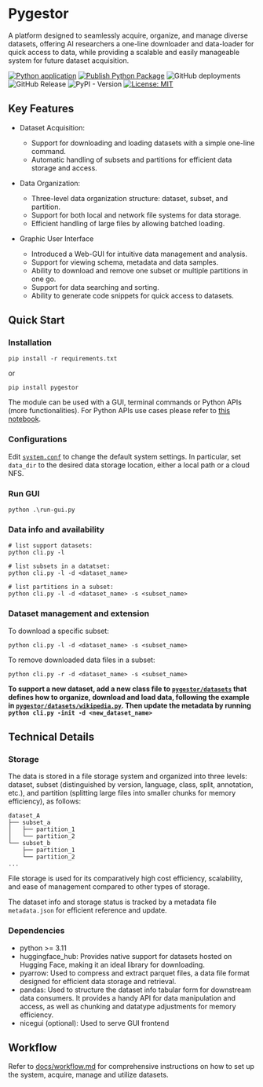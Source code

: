 # Pygestor
A platform designed to seamlessly acquire, organize, and manage diverse datasets, offering AI researchers a one-line downloader and data-loader for quick access to data, while providing a scalable and easily manageable system for future dataset acquisition.

[![Python application](https://github.com/rlsn/Ingestor/actions/workflows/python-app.yml/badge.svg)](https://github.com/rlsn/Ingestor/actions/workflows/python-app.yml)
[![Publish Python Package](https://github.com/rlsn/Pygestor/actions/workflows/python-publish.yml/badge.svg)](https://github.com/rlsn/Pygestor/actions/workflows/python-publish.yml)
![GitHub deployments](https://img.shields.io/github/deployments/rlsn/Pygestor/pypi)
![GitHub Release](https://img.shields.io/github/v/release/rlsn/Pygestor)
![PyPI - Version](https://img.shields.io/pypi/v/pygestor)
[![License: MIT](https://img.shields.io/badge/License-MIT-yellow.svg)](https://opensource.org/licenses/MIT)

## Key Features
- Dataset Acquisition:
     - Support for downloading and loading datasets with a simple one-line command.
     - Automatic handling of subsets and partitions for efficient data storage and access.

- Data Organization:
    - Three-level data organization structure: dataset, subset, and partition.
    - Support for both local and network file systems for data storage.
    - Efficient handling of large files by allowing batched loading.

- Graphic User Interface
    - Introduced a Web-GUI for intuitive data management and analysis.
    - Support for viewing schema, metadata and data samples.
    - Ability to download and remove one subset or multiple partitions in one go.
    - Support for data searching and sorting.
    - Ability to generate code snippets for quick access to datasets.

## Quick Start
### Installation
```
pip install -r requirements.txt
```
or
```
pip install pygestor
```
The module can be used with a GUI, terminal commands or Python APIs (more functionalities). For Python APIs use cases please refer to [this notebook](api_demo.ipynb).

### Configurations
Edit [`system.conf`](system.conf) to change the default system settings. In particular, set `data_dir` to the desired data storage location, either a local path or a cloud NFS.

### Run GUI
```
python .\run-gui.py
```

### Data info and availability
```
# list support datasets: 
python cli.py -l

# list subsets in a datatset:
python cli.py -l -d <dataset_name>

# list partitions in a subset:
python cli.py -l -d <dataset_name> -s <subset_name>
```
### Dataset management and extension
To download a specific subset:
```
python cli.py -l -d <dataset_name> -s <subset_name>
```
To remove downloaded data files in a subset:
```
python cli.py -r -d <dataset_name> -s <subset_name>
```

**To support a new dataset, add a new class file to [`pygestor/datasets`](pygestor/datasets) that defines how to organize, download and load data, following the example in [`pygestor/datasets/wikipedia.py`](pygestor/datasets/wikipedia.py). Then update the metadata by running `python cli.py -init -d <new_dataset_name>`**


## Technical Details
### Storage
The data is stored in a file storage system and organized into three levels: dataset, subset (distinguished by version, language, class, split, annotation, etc.), and partition (splitting large files into smaller chunks for memory efficiency), as follows:

```
dataset_A
├── subset_a
│   ├── partition_1
│   └── partition_2
└── subset_b
    ├── partition_1
    └── partition_2
...
```
File storage is used for its comparatively high cost efficiency, scalability, and ease of management compared to other types of storage.

The dataset info and storage status is tracked by a metadata file `metadata.json` for efficient reference and update.
### Dependencies
- python >= 3.11
- huggingface_hub: Provides native support for datasets hosted on Hugging Face, making it an ideal library for downloading.
- pyarrow: Used to compress and extract parquet files, a data file format designed for efficient data storage and retrieval.
- pandas: Used to structure the dataset info tabular form for downstream data consumers. It provides a handy API for data manipulation and access, as well as chunking and datatype adjustments for memory efficiency.
- nicegui (optional): Used to serve GUI frontend

## Workflow
Refer to [docs/workflow.md](docs/workflow.md) for comprehensive instructions on how to set up the system, acquire, manage and utilize datasets.
